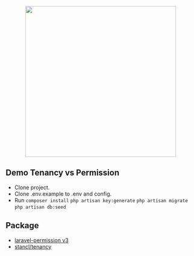 <p align="center"><img src="https://res.cloudinary.com/dtfbvvkyp/image/upload/v1566331377/laravel-logolockup-cmyk-red.svg" width="400"></p>

## Demo Tenancy vs Permission
- Clone project.
- Clone .env.example to .env and config.
- Run
`composer install`
`php artisan key:generate`
`php artisan migrate`
`php artisan db:seed`

## Package
- [laravel-permission v3](https://docs.spatie.be/laravel-permission/v3/installation-laravel/)
- [stancl/tenancy](https://tenancy.samuelstancl.me/docs/v2/installation/)

